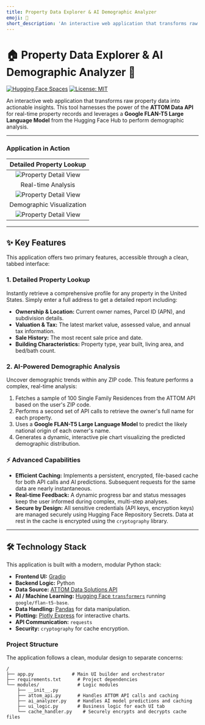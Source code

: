 ```yaml
---
title: Property Data Explorer & AI Demographic Analyzer
emoji: 🏢
short_description: 'An interactive web application that transforms raw property '
---
```

# 🏠 Property Data Explorer & AI Demographic Analyzer 🤖

[![Hugging Face Spaces](https://img.shields.io/badge/%F0%9F%A4%97%20Hugging%20Face-Spaces-blue)](https://huggingface.co/spaces/gaamaa/PropIt)
[![License: MIT](https://img.shields.io/badge/License-MIT-yellow.svg)](https://opensource.org/licenses/MIT)

An interactive web application that transforms raw property data into actionable insights. This tool harnesses the power of the **ATTOM Data API** for real-time property records and leverages a **Google FLAN-T5 Large Language Model** from the Hugging Face Hub to perform demographic analysis.

---

### Application in Action

| Detailed Property Lookup |
| :---: |
| ![Property Detail View](images/image1.png) | 
| Real-time Analysis | 
| ![Property Detail View](images/image2.png) | 
| Demographic Visualization |
| ![Property Detail View](images/image3.png) | 

---

## ✨ Key Features

This application offers two primary features, accessible through a clean, tabbed interface:

### 1. Detailed Property Lookup
Instantly retrieve a comprehensive profile for any property in the United States. Simply enter a full address to get a detailed report including:
- **Ownership & Location:** Current owner names, Parcel ID (APN), and subdivision details.
- **Valuation & Tax:** The latest market value, assessed value, and annual tax information.
- **Sale History:** The most recent sale price and date.
- **Building Characteristics:** Property type, year built, living area, and bed/bath count.



### 2. AI-Powered Demographic Analysis
Uncover demographic trends within any ZIP code. This feature performs a complex, real-time analysis:
1.  Fetches a sample of 100 Single Family Residences from the ATTOM API based on the user's ZIP code.
2.  Performs a second set of API calls to retrieve the owner's full name for each property.
3.  Uses a **Google FLAN-T5 Large Language Model** to predict the likely national origin of each owner's name.
4.  Generates a dynamic, interactive pie chart visualizing the predicted demographic distribution.




### ⚡️ Advanced Capabilities
- **Efficient Caching:** Implements a persistent, encrypted, file-based cache for both API calls and AI predictions. Subsequent requests for the same data are nearly instantaneous.
- **Real-time Feedback:** A dynamic progress bar and status messages keep the user informed during complex, multi-step analyses.
- **Secure by Design:** All sensitive credentials (API keys, encryption keys) are managed securely using Hugging Face Repository Secrets. Data at rest in the cache is encrypted using the `cryptography` library.

---

## 🛠️ Technology Stack

This application is built with a modern, modular Python stack:

- **Frontend UI:** [Gradio](https://www.gradio.app/)
- **Backend Logic:** Python
- **Data Source:** [ATTOM Data Solutions API](https://api.developer.attomdata.com/)
- **AI / Machine Learning:** [Hugging Face `transformers`](https://huggingface.co/docs/transformers/index) running `google/flan-t5-base`.
- **Data Handling:** [Pandas](https://pandas.pydata.org/) for data manipulation.
- **Plotting:** [Plotly Express](https://plotly.com/python/plotly-express/) for interactive charts.
- **API Communication:** `requests`
- **Security:** `cryptography` for cache encryption.

### Project Structure
The application follows a clean, modular design to separate concerns:
```
/
├── app.py              # Main UI builder and orchestrator
├── requirements.txt      # Project dependencies
└── modules/              # Logic modules
    ├── __init__.py
    ├── attom_api.py      # Handles ATTOM API calls and caching
    ├── ai_analyzer.py    # Handles AI model predictions and caching
    ├── ui_logic.py       # Business logic for each UI tab
    └── cache_handler.py    # Securely encrypts and decrypts cache files
```